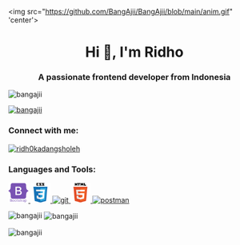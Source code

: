 <img src="https://github.com/BangAjii/BangAjii/blob/main/anim.gif" 'center'>
<h1 align="center">Hi 👋, I'm Ridho</h1>
<h3 align="center">A passionate frontend developer from Indonesia</h3>

<p align="left"> <img src="https://komarev.com/ghpvc/?username=bangajii&label=Profile%20views&color=0e75b6&style=flat" alt="bangajii" /> </p>

<p align="left"> <a href="https://github.com/ryo-ma/github-profile-trophy"><img src="https://github-profile-trophy.vercel.app/?username=bangajii" alt="bangajii" /></a> </p>

<h3 align="left">Connect with me:</h3>
<p align="left">
<a href="https://instagram.com/ridh0kadangsholeh" target="blank"><img align="center" src="https://raw.githubusercontent.com/rahuldkjain/github-profile-readme-generator/master/src/images/icons/Social/instagram.svg" alt="ridh0kadangsholeh" height="30" width="40" /></a>
</p>

<h3 align="left">Languages and Tools:</h3>
<p align="left"> <a href="https://getbootstrap.com" target="_blank" rel="noreferrer"> <img src="https://raw.githubusercontent.com/devicons/devicon/master/icons/bootstrap/bootstrap-plain-wordmark.svg" alt="bootstrap" width="40" height="40"/> </a> <a href="https://www.w3schools.com/css/" target="_blank" rel="noreferrer"> <img src="https://raw.githubusercontent.com/devicons/devicon/master/icons/css3/css3-original-wordmark.svg" alt="css3" width="40" height="40"/> </a> <a href="https://git-scm.com/" target="_blank" rel="noreferrer"> <img src="https://www.vectorlogo.zone/logos/git-scm/git-scm-icon.svg" alt="git" width="40" height="40"/> </a> <a href="https://www.w3.org/html/" target="_blank" rel="noreferrer"> <img src="https://raw.githubusercontent.com/devicons/devicon/master/icons/html5/html5-original-wordmark.svg" alt="html5" width="40" height="40"/> </a> <a href="https://postman.com" target="_blank" rel="noreferrer"> <img src="https://www.vectorlogo.zone/logos/getpostman/getpostman-icon.svg" alt="postman" width="40" height="40"/> </a> </p>

<p><img align="left" src="https://github-readme-stats.vercel.app/api/top-langs?username=bangajii&show_icons=true&locale=en&layout=compact" alt="bangajii" /></p>

<p>&nbsp;<img align="center" src="https://github-readme-stats.vercel.app/api?username=bangajii&show_icons=true&locale=en" alt="bangajii" /></p>

<p><img align="center" src="https://github-readme-streak-stats.herokuapp.com/?user=bangajii&" alt="bangajii" /></p>
